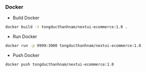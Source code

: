 ### Docker
- Build Docker
```bash
docker build -t tongducthanhnam/nextui-ecommerce:1.0 .
```

- Run Docker
```bash
docker run -p 9999:3000 tongducthanhnam/nextui-ecommerce:1.0
```

- Push Docker
```bash
docker push tongducthanhnam/nextui-ecommerce:1.0
```
